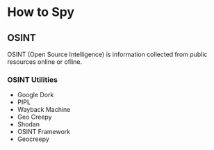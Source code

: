 # How to Spy 

## OSINT

OSINT (Open Source Intelligence) is information collected from public resources online or ofline. 


### OSINT Utilities

- Google Dork
- PIPL
- Wayback Machine
- Geo Creepy
- Shodan
- OSINT Framework
- Geocreepy


